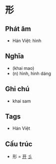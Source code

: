 # 形

## Phát âm
* Hán Việt: hình

## Nghĩa
* (khai mao)
* (n) hình, hình dáng

## Ghi chú
* khai sam

## Tags
* Hán Việt

## Cấu trúc
* 形 = [开](开.md) [彡](彡.md)

<script>window.HANZI_FIELD='形';</script>